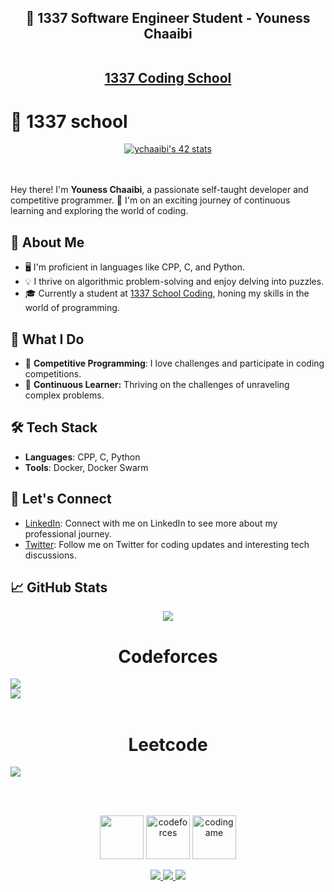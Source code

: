 
<h2 align="center"> 🚀 1337 Software Engineer Student - Youness Chaaibi <br><br>

 <a href="https://1337.ma/" target="_blank" rel="noopener noreferrer">1337 Coding School</a></h2>

# 🏫 1337 school
<div align="center">
  <a href="https://github.com/oakoudad/badge42"><img src="https://badge.mediaplus.ma/greenbinary/ychaaibi" alt="ychaaibi's 42 stats" /></a>
</div><br><br>

Hey there! I'm **Youness Chaaibi**, a passionate self-taught developer and competitive programmer. 🚀 I'm on an exciting journey of continuous learning and exploring the world of coding.

## 🌱 About Me

- 🖥️ I'm proficient in languages like CPP, C, and Python.
- 💡 I thrive on algorithmic problem-solving and enjoy delving into puzzles.
- 🎓 Currently a student at [1337 School Coding](#), honing my skills in the world of programming.

## 🚀 What I Do

- 🧠 **Competitive Programming**: I love challenges and participate in coding competitions.
- 🤖 **Continuous Learner:** Thriving on the challenges of unraveling complex problems.

## 🛠️ Tech Stack

- **Languages**: CPP, C, Python
- **Tools**: Docker, Docker Swarm

## 🤝 Let's Connect

- [LinkedIn](https://www.linkedin.com/in/youness-chaaibi-2413901a9/): Connect with me on LinkedIn to see more about my professional journey.
- [Twitter](https://twitter.com/ChaaibiYouness): Follow me on Twitter for coding updates and interesting tech discussions.

## 📈 GitHub Stats

<div align="center" > <img src="https://github-readme-stats.vercel.app/api?username=ychaaibi&show_icons=true&theme=radical" > </div>

<div>
<div style="width=100%;" align="center"> <h1 style="width:100%"> Codeforces </h1> <img style="display:block; width=100%;" align="center" src="https://github.com/ychaaibi/ychaaibi_cf/blob/main/output/light_card.svg" /> </div>
<div style="width=100%;" align="center"> <img style="display:block; width=100%;" align="center" src="https://github.com/ychaaibi/ychaaibi_cf/blob/main/output/max_rating.svg" /> </div>
<br>
<div style="width=100%;" align="center"> <h1 style="width:100%"> Leetcode </h1> <img style="display:block; width=100%;" align="center" src="https://leetcard.jacoblin.cool/ychaaibi?ext=heatmap" /> </div>

<br><br>
<p align='center'>
<a href = "https://leetcode.com/ychaaibi/"><img src='https://github.com/ychaaibi/ychaaibi_imgs/blob/main/leetcode_icon.png' height='70'></a>
<a href = "https://codeforces.com/profile/ychaaibi"><img src='https://github.com/ychaaibi/ychaaibi_imgs/blob/main/codeforces_icon.png' alt='codeforces' height='70'></a>
 <a href = "https://www.codingame.com/profile/73b6c48cbe121fee20b91b9bcec977fa4761984"><img src='https://github.com/ychaaibi/ychaaibi_imgs/blob/main/codingame_icon.png' alt='codingame' height='70'></a>
</p>

<p align='center'>
 <a href = "mailto:ychaaibi@student.1337.ma" > <img src="https://img.shields.io/badge/--email?label=E-mail&logo=microsoft-outlook&style=social" > </a> 
 <a href = "https://twitter.com/ChaaibiYouness" > <img src="https://img.shields.io/badge/--twitter?label=Twitter&logo=Twitter&style=social" > </a> 
 <a href = "https://www.linkedin.com/in/youness-chaaibi" > <img src="https://img.shields.io/badge/--linkedin?label=LinkedIn&logo=LinkedIn&style=social" > </a> 

